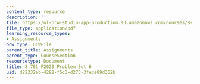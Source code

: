 ```yaml
---
content_type: resource
description: ''
file: https://ol-ocw-studio-app-production.s3.amazonaws.com/courses/8-701-introduction-to-nuclear-and-particle-physics-fall-2020/d22332eb4282f5c3d2733fece89d362b_MIT8_701F20_pset6.pdf
file_type: application/pdf
learning_resource_types:
- Assignments
ocw_type: OCWFile
parent_title: Assignments
parent_type: CourseSection
resourcetype: Document
title: 8.701 F2020 Problem Set 6
uid: d22332eb-4282-f5c3-d273-3fece89d362b
---
```

